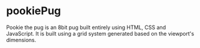 pookiePug
=========

Pookie the pug is an 8bit pug built entirely using HTML, CSS and JavaScript. It is built using a grid system generated based on the viewport's dimensions.
